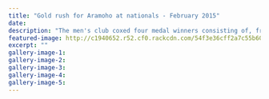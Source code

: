 ```yaml
---
title: "Gold rush for Aramoho at nationals - February 2015"
date: 
description: "The men's club coxed four medal winners consisting of, from left, Tom Monaghan, James Clark, Jack Hughes, Hugh Pawson and cox Ella Wilsher, with coach Ian Weenink,Wanganui Chronicle article 23/2/15.."
featured-image: http://c1940652.r52.cf0.rackcdn.com/54f3e36cff2a7c55b6003088/WHS-rowings-at-Twizel.jpg
excerpt: ""
gallery-image-1: 
gallery-image-2: 
gallery-image-3: 
gallery-image-4: 
gallery-image-5: 
---
```

